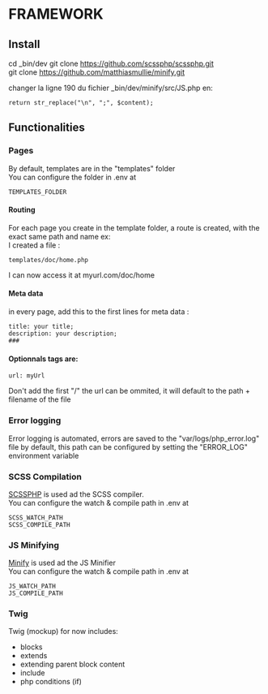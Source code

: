 # FRAMEWORK

## Install

cd _bin/dev
git clone https://github.com/scssphp/scssphp.git  
git clone https://github.com/matthiasmullie/minify.git

changer la ligne 190 du fichier _bin/dev/minify/src/JS.php en:

    return str_replace("\n", ";", $content);


## Functionalities

### Pages
By default, templates are in the "templates" folder  
You can configure the folder in .env at  

    TEMPLATES_FOLDER

#### Routing
For each page you create in the template folder, a route is created, with the exact same path and name ex:  
I created a file :

    templates/doc/home.php

I can now access it at myurl.com/doc/home

#### Meta data
in every page, add this to the first lines for meta data :

    title: your title;
    description: your description;
    ###

#### Optionnals tags are:

    url: myUrl
Don't add the first "/"
the url can be ommited, it will default to the path + filename of the file

### Error logging
Error logging is automated, errors are saved to the "var/logs/php_error.log" file by default, this path can be configured by setting the "ERROR_LOG" environment variable

### SCSS Compilation
[SCSSPHP](https://github.com/scssphp/scssphp) is used ad the SCSS compiler.  
You can configure the watch & compile path in .env at

    SCSS_WATCH_PATH
    SCSS_COMPILE_PATH

### JS Minifying
[Minify](https://github.com/matthiasmullie/minify) is used ad the JS Minifier  
You can configure the watch & compile path in .env at

    JS_WATCH_PATH
    JS_COMPILE_PATH


### Twig
Twig (mockup) for now includes:
- blocks
- extends
- extending parent block content
- include
- php conditions (if)